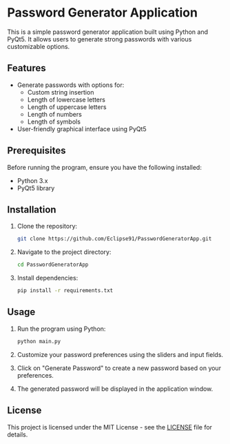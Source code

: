# Password Generator Application

This is a simple password generator application built using Python and PyQt5. It allows users to generate strong passwords with various customizable options.

## Features

- Generate passwords with options for:
  - Custom string insertion
  - Length of lowercase letters
  - Length of uppercase letters
  - Length of numbers
  - Length of symbols
- User-friendly graphical interface using PyQt5

## Prerequisites

Before running the program, ensure you have the following installed:

- Python 3.x
- PyQt5 library

## Installation

1. Clone the repository:
   ```bash
   git clone https://github.com/Eclipse91/PasswordGeneratorApp.git
   ```

2. Navigate to the project directory:
   ```bash
   cd PasswordGeneratorApp
   ```

3. Install dependencies:
   ```bash
   pip install -r requirements.txt
   ```

## Usage

1. Run the program using Python:
   ```bash
   python main.py
   ```

2. Customize your password preferences using the sliders and input fields.
3. Click on "Generate Password" to create a new password based on your preferences.
4. The generated password will be displayed in the application window.

## License

This project is licensed under the MIT License - see the [LICENSE](LICENSE) file for details.

```
